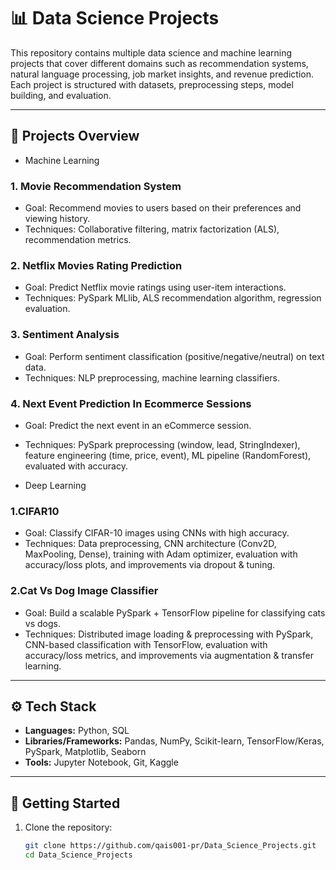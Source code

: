 # 📊 Data Science Projects

This repository contains multiple data science and machine learning projects that cover different domains such as recommendation systems, natural language processing, job market insights, and revenue prediction. Each project is structured with datasets, preprocessing steps, model building, and evaluation.

---

## 📂 Projects Overview

- Machine Learning

### 1. Movie Recommendation System
- Goal: Recommend movies to users based on their preferences and viewing history.
- Techniques: Collaborative filtering, matrix factorization (ALS), recommendation metrics.

### 2. Netflix Movies Rating Prediction
- Goal: Predict Netflix movie ratings using user-item interactions.
- Techniques: PySpark MLlib, ALS recommendation algorithm, regression evaluation.

### 3. Sentiment Analysis
- Goal: Perform sentiment classification (positive/negative/neutral) on text data.
- Techniques: NLP preprocessing, machine learning classifiers.

### 4. Next Event Prediction In Ecommerce Sessions
- Goal: Predict the next event in an eCommerce session.
- Techniques: PySpark preprocessing (window, lead, StringIndexer), feature engineering (time, price, event), ML pipeline (RandomForest), evaluated with accuracy.

- Deep Learning

### 1.CIFAR10
- Goal: Classify CIFAR-10 images using CNNs with high accuracy.
- Techniques: Data preprocessing, CNN architecture (Conv2D, MaxPooling, Dense), training with Adam optimizer, evaluation with accuracy/loss plots, and improvements via dropout & tuning.

### 2.Cat Vs Dog Image Classifier
- Goal: Build a scalable PySpark + TensorFlow pipeline for classifying cats vs dogs.
- Techniques: Distributed image loading & preprocessing with PySpark, CNN-based classification with TensorFlow, evaluation with accuracy/loss metrics, and improvements via augmentation & transfer learning.
---

## ⚙️ Tech Stack
- **Languages:** Python, SQL  
- **Libraries/Frameworks:** Pandas, NumPy, Scikit-learn, TensorFlow/Keras, PySpark, Matplotlib, Seaborn  
- **Tools:** Jupyter Notebook, Git, Kaggle  

---

## 🚀 Getting Started
1. Clone the repository:
   ```bash
   git clone https://github.com/qais001-pr/Data_Science_Projects.git
   cd Data_Science_Projects
